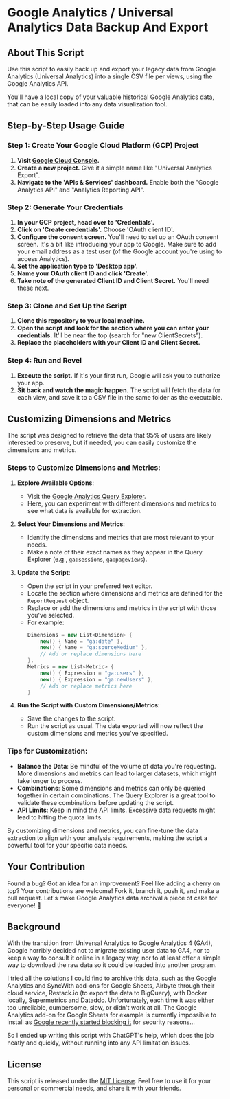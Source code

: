 # Google Analytics / Universal Analytics Data Backup And Export

## About This Script
Use this script to easily back up and export your legacy data from Google Analytics (Universal Analytics) into a single CSV file per views, using the Google Analytics API. 

You'll have a local copy of your valuable historical Google Analytics data, that can be easily loaded into any data visualization tool.

## Step-by-Step Usage Guide

### Step 1: Create Your Google Cloud Platform (GCP) Project
1. **Visit [Google Cloud Console](https://console.cloud.google.com/).**
2. **Create a new project.** Give it a simple name like "Universal Analytics Export".
3. **Navigate to the 'APIs & Services' dashboard.** Enable both the "Google Analytics API" and "Analytics Reporting API".

### Step 2: Generate Your Credentials
1. **In your GCP project, head over to 'Credentials'.**
2. **Click on 'Create credentials'.** Choose 'OAuth client ID'.
3. **Configure the consent screen.** You'll need to set up an OAuth consent screen. It's a bit like introducing your app to Google. Make sure to add your email address as a test user (of the Google account you're using to access Analytics).
4. **Set the application type to 'Desktop app'.**
5. **Name your OAuth client ID and click 'Create'.**
6. **Take note of the generated Client ID and Client Secret.** You'll need these next.

### Step 3: Clone and Set Up the Script
1. **Clone this repository to your local machine.**
2. **Open the script and look for the section where you can enter your credentials.** It'll be near the top (search for "new ClientSecrets").
3. **Replace the placeholders with your Client ID and Client Secret.**

### Step 4: Run and Revel
1. **Execute the script.** If it's your first run, Google will ask you to authorize your app.
3. **Sit back and watch the magic happen.** The script will fetch the data for each view, and save it to a CSV file in the same folder as the executable.

## Customizing Dimensions and Metrics
The script was designed to retrieve the data that 95% of users are likely interested to preserve, but if needed, you can easily customize the dimensions and metrics.

### Steps to Customize Dimensions and Metrics:
1. **Explore Available Options**:
    - Visit the [Google Analytics Query Explorer](https://ga-dev-tools.web.app/query-explorer/).
    - Here, you can experiment with different dimensions and metrics to see what data is available for extraction.

2. **Select Your Dimensions and Metrics**:
    - Identify the dimensions and metrics that are most relevant to your needs.
    - Make a note of their exact names as they appear in the Query Explorer (e.g., `ga:sessions`, `ga:pageviews`).

3. **Update the Script**:
    - Open the script in your preferred text editor.
    - Locate the section where dimensions and metrics are defined for the `ReportRequest` object.
    - Replace or add the dimensions and metrics in the script with those you've selected.
    - For example:
      ```csharp
      Dimensions = new List<Dimension> {
          new() { Name = "ga:date" },
          new() { Name = "ga:sourceMedium" },
          // Add or replace dimensions here
      },
      Metrics = new List<Metric> {
          new() { Expression = "ga:users" },
          new() { Expression = "ga:newUsers" },
          // Add or replace metrics here
      }
      ```

4. **Run the Script with Custom Dimensions/Metrics**:
    - Save the changes to the script.
    - Run the script as usual. The data exported will now reflect the custom dimensions and metrics you've specified.

### Tips for Customization:
- **Balance the Data**: Be mindful of the volume of data you're requesting. More dimensions and metrics can lead to larger datasets, which might take longer to process.
- **Combinations**: Some dimensions and metrics can only be queried together in certain combinations. The Query Explorer is a great tool to validate these combinations before updating the script.
- **API Limits**: Keep in mind the API limits. Excessive data requests might lead to hitting the quota limits.

By customizing dimensions and metrics, you can fine-tune the data extraction to align with your analysis requirements, making the script a powerful tool for your specific data needs.

## Your Contribution
Found a bug? Got an idea for an improvement? Feel like adding a cherry on top? Your contributions are welcome! Fork it, branch it, push it, and make a pull request. Let's make Google Analytics data archival a piece of cake for everyone! 🍰

## Background
With the transition from Universal Analytics to Google Analytics 4 (GA4), Google horribly decided not to migrate existing user data to GA4, nor to keep a way to consult it online in a legacy way, nor to at least offer a simple way to download the raw data so it could be loaded into another program.

I tried all the solutions I could find to archive this data, such as the Google Analytics and SyncWith add-ons for Google Sheets, Airbyte through their cloud service, Restack.io (to export the data to BigQuery), with Docker locally, Supermetrics and Dataddo.
Unfortunately, each time it was either too unreliable, cumbersome, slow, or didn't work at all. The Google Analytics add-on for Google Sheets for example is currently impossible to install as [Google recently started blocking it](https://groups.google.com/g/google-analytics-spreadsheet-add-on/c/dT7496g9Fe0) for security reasons... 

So I ended up writing this script with ChatGPT's help, which does the job neatly and quickly, without running into any API limitation issues.

## License
This script is released under the [MIT License](LICENSE). Feel free to use it for your personal or commercial needs, and share it with your friends.
